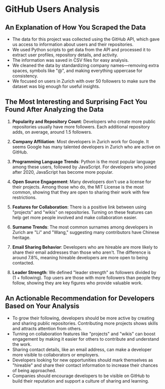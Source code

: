 # GitHub Users Analysis

## An Explanation of How You Scraped the Data
- The data for this project was collected using the GitHub API, which gave us access to information about users and their repositories.
- We used Python scripts to get data from the API and processed it to extract user profiles, repository details, and activity.
- The information was saved in CSV files for easy analysis.
- We cleaned the data by standardizing company names—removing extra spaces, symbols like "@", and making everything uppercase for consistency.
- We focused on users in Zurich with over 50 followers to make sure the dataset was big enough for useful insights.

## The Most Interesting and Surprising Fact You Found After Analyzing the Data
1. **Popularity and Repository Count**: Developers who create more public repositories usually have more followers. Each additional repository adds, on average, around 1.5 followers.

2. **Company Affiliation**: Most developers in Zurich work for Google. It seems Google has many talented developers in Zurich who are active on GitHub.

3. **Programming Language Trends**: Python is the most popular language among these users, followed by JavaScript. For developers who joined after 2020, JavaScript has become more popular.

4. **Open Source Engagement**: Many developers don't use a license for their projects. Among those who do, the MIT License is the most common, showing that they are open to sharing their work with few restrictions.

5. **Features for Collaboration**: There is a positive link between using "projects" and "wikis" on repositories. Turning on these features can help get more people involved and make collaboration easier.

6. **Surname Trends**: The most common surnames among developers in Zurich are "Li" and "Wang," suggesting many contributors have Chinese heritage.

7. **Email Sharing Behavior**: Developers who are hireable are more likely to share their email addresses than those who aren't. The difference is around 7.8%, meaning hireable developers are more open to being contacted.

8. **Leader Strength**: We defined "leader strength" as followers divided by (1 + following). Top users are those with more followers than people they follow, showing they are key figures who provide valuable work.

## An Actionable Recommendation for Developers Based on Your Analysis
- To grow their following, developers should be more active by creating and sharing public repositories. Contributing more projects shows skills and attracts attention from others.
- Turning on collaboration features like "projects" and "wikis" can boost engagement by making it easier for others to contribute and understand the work.
- Sharing contact details, like an email address, can make a developer more visible to collaborators or employers.
- Developers looking for new opportunities should mark themselves as "hireable" and share their contact information to increase their chances of being approached.
- Companies should encourage developers to be visible on GitHub to build their reputation and support a culture of sharing and learning.

